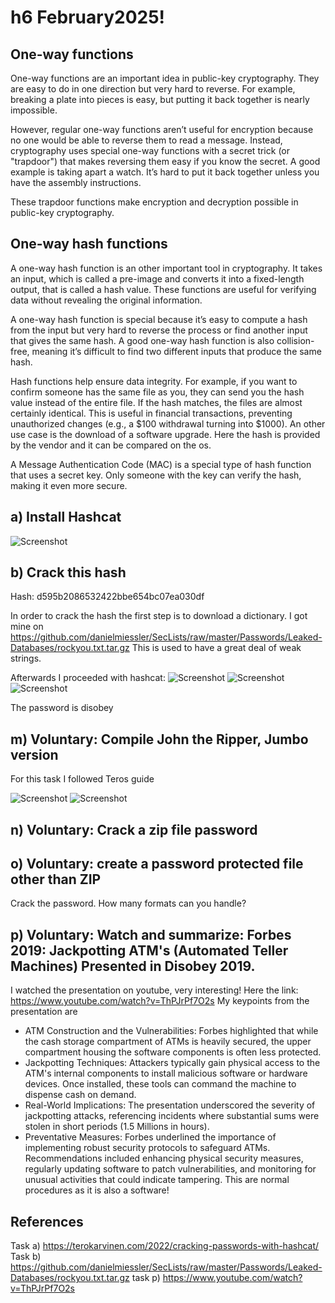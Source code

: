 # h6 February2025!
## One-way functions
One-way functions are an important idea in public-key cryptography. They are easy to do in one direction but very hard to reverse. 
For example, breaking a plate into pieces is easy, but putting it back together is nearly impossible.

However, regular one-way functions aren’t useful for encryption because no one would be able to reverse them to read a message. Instead, cryptography uses special one-way functions with a secret trick (or "trapdoor") that makes reversing them easy if you know the secret. A good example is taking apart a watch. It’s hard to put it back together unless you have the assembly instructions.

These trapdoor functions make encryption and decryption possible in public-key cryptography.

## One-way hash functions
A one-way hash function is an other important tool in cryptography. It takes an input, which is called a pre-image and converts it into a fixed-length output, that is called a hash value. 
These functions are useful for verifying data without revealing the original information. 

A one-way hash function is special because it’s easy to compute a hash from the input but very hard to reverse the process or find another input that gives the same hash. A good one-way hash function is also collision-free, meaning it’s difficult to find two different inputs that produce the same hash.

Hash functions help ensure data integrity. For example, if you want to confirm someone has the same file as you, they can send you the hash value instead of the entire file. If the hash matches, the files are almost certainly identical. This is useful in financial transactions, preventing unauthorized changes (e.g., a $100 withdrawal turning into $1000). An other use case is the download of a software upgrade. Here the hash is provided by the vendor and it can be compared on the os.

A Message Authentication Code (MAC) is a special type of hash function that uses a secret key. Only someone with the key can verify the hash, making it even more secure.

## a) Install Hashcat
![Screenshot](./screenshots/homework-06-a1.png)

## b) Crack this hash
Hash: d595b2086532422bbe654bc07ea030df

In order to crack the hash the first step is to download a dictionary. I got mine on https://github.com/danielmiessler/SecLists/raw/master/Passwords/Leaked-Databases/rockyou.txt.tar.gz
This is used to have a great deal of weak strings.

Afterwards I proceeded with hashcat:
![Screenshot](./screenshots/homework-06-b1.png)
![Screenshot](./screenshots/homework-06-b2.png)
![Screenshot](./screenshots/homework-06-b3.png)

The password is disobey

## m) Voluntary: Compile John the Ripper, Jumbo version
For this task I followed Teros guide

![Screenshot](./screenshots/homework-06-m1.png)
![Screenshot](./screenshots/homework-06-m2.png)

## n) Voluntary: Crack a zip file password

## o) Voluntary: create a password protected file other than ZIP
Crack the password. How many formats can you handle?

## p) Voluntary: Watch and summarize: Forbes 2019: Jackpotting ATM's (Automated Teller Machines) Presented in Disobey 2019.
I watched the presentation on youtube, very interesting!
Here the link: https://www.youtube.com/watch?v=ThPJrPf7O2s
My keypoints from the presentation are
* ATM Construction and the Vulnerabilities: Forbes highlighted that while the cash storage compartment of ATMs is heavily secured, the upper compartment housing the software components is often less protected.
* Jackpotting Techniques: Attackers typically gain physical access to the ATM's internal components to install malicious software or hardware devices. Once installed, these tools can command the machine to dispense cash on demand. ​
* Real-World Implications: The presentation underscored the severity of jackpotting attacks, referencing incidents where substantial sums were stolen in short periods (1.5 Millions in hours).
* Preventative Measures: Forbes underlined the importance of implementing robust security protocols to safeguard ATMs. Recommendations included enhancing physical security measures, regularly updating software to patch vulnerabilities, and monitoring for unusual activities that could indicate tampering. This are normal procedures as it is also a software!



## References
Task a) https://terokarvinen.com/2022/cracking-passwords-with-hashcat/
Task b) https://github.com/danielmiessler/SecLists/raw/master/Passwords/Leaked-Databases/rockyou.txt.tar.gz
task p) https://www.youtube.com/watch?v=ThPJrPf7O2s
